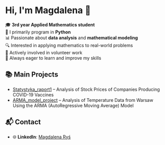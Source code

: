 # Hi, I'm Magdalena 👋

🎓 **3rd year Applied Mathematics student**  
🐍 I primarily program in **Python**  
📊 Passionate about **data analysis** and **mathematical modeling**  
🔍 Interested in applying mathematics to real-world problems  
🤝 Actively involved in volunteer work  
🚀 Always eager to learn and improve my skills  


## 📚 Main Projects
- [Statystyka_raport1](https://github.com/MagdalenaRys/Statystyka_raport1) – Analysis of Stock Prices of Companies Producing COVID-19 Vaccines 
- [ARMA_model_project](https://github.com/MagdalenaRys/ARMA_model_project) – Analysis of Temperature Data from Warsaw Using the ARMA (AutoRegressive Moving Average) Model

## 📬 Contact
- 🌐 **LinkedIn**: [Magdalena Ryś](https://www.linkedin.com/in/magdalena-ry%C5%9B-188241336/)
